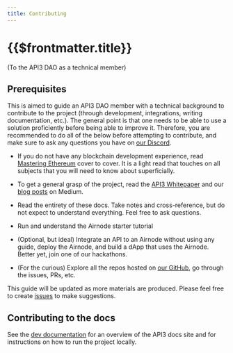 ```yaml
---
title: Contributing
---
```


# {{$frontmatter.title}}

<TocHeader /> <TOC class="table-of-contents" :include-level="[2,3]" />

(To the API3 DAO as a technical member)

## Prerequisites

This is aimed to guide an API3 DAO member with a technical background to contribute to the project (through development, integrations, writing documentation, etc.). The general point is that one needs to be able to use a solution proficiently before being able to improve it. Therefore, you are recommended to do all of the below before attempting to contribute, and make sure to ask any questions you have on [our Discord](https://discord.gg/qnRrcfnm5W).

- If you do not have any blockchain development experience, read [Mastering Ethereum](https://github.com/ethereumbook/ethereumbook) cover to cover. It is a light read that touches on all subjects that you will need to know about superficially.

- To get a general grasp of the project, read the
  <a href="/api3-whitepaper-v1.0.2.pdf" target="_api3-whitepaper">API3
  Whitepaper</a> and our [blog posts](./symlink-blog-posts.md) on Medium.

- Read the entirety of these docs. Take notes and cross-reference, but do not expect to understand everything. Feel free to ask questions.

- Run and understand the Airnode starter tutorial

- (Optional, but ideal) Integrate an API to an Airnode without using any guide, deploy the Airnode, and build a dApp that uses the Airnode. Better yet, join one of our hackathons.

- (For the curious) Explore all the repos hosted on [our GitHub](https://github.com/api3dao), go through the issues, PRs, etc.

This guide will be updated as more materials are produced. Please feel free to create [issues](https://github.com/api3dao/api3-docs/issues) to make suggestions.

## Contributing to the docs

See the [dev documentation](/dev/) for an overview of the API3 docs site and for instructions on how to run the project locally.
